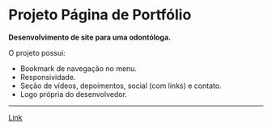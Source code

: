 # Projeto Página de Portfólio

 **Desenvolvimento de site para uma odontóloga.**
 
 O projeto possui:
 * Bookmark de navegação no menu.
 * Responsividade.
 * Seção de vídeos, depoimentos, social (com links) e contato.
 * Logo própria do desenvolvedor.
 ---
[Link](https://montalvas.github.io/Projeto_LandingPage04/)
